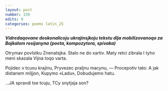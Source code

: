 ```yaml
---
layout: post
number: 159
edits: 9
categories: poems latin_25
---
```


***Vidredaqovane 
doskonalicoju ukrajinsjkoju tekstu dlja mobilizovanoqo za Bajkalom rosijanyna
(poeta, kompozytora, spivaka)***

Otrymav povIstku
Znenatsjka.
Stalo ne do xartiv.
Maty retci zibrala
I tyho meni skazala
Vijna toqo varta.

Pojidec v tcuxu krajinu,
Pryvezec praljnu macynu, —
Procepotiv tato: 
A jak distanem miljjon, 
Kupymo «Ladu»,
Dobudujemo hatu. 

…JA spravdi tse tcuju, 
TCy snytjsja son?
